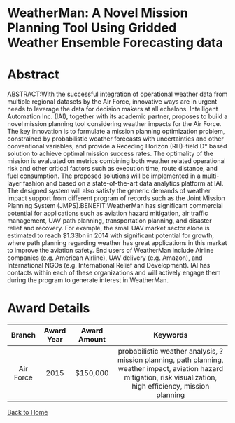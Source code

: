 
WeatherMan: A Novel Mission Planning Tool Using Gridded Weather Ensemble Forecasting data
=========================================================================================

# Abstract


ABSTRACT:With the successful integration of operational weather data from multiple regional datasets by the Air Force, innovative ways are in urgent needs to leverage the data for decision makers at all echelons. Intelligent Automation Inc. (IAI), together with its academic partner, proposes to build a novel mission planning tool considering weather impacts for the Air Force. The key innovation is to formulate a mission planning optimization problem, constrained by probabilistic weather forecasts with uncertainties and other conventional variables, and provide a Receding Horizon (RH)-field D* based solution to achieve optimal mission success rates. The optimality of the mission is evaluated on metrics combining both weather related operational risk and other critical factors such as execution time, route distance, and fuel consumption. The proposed solutions will be implemented in a multi-layer fashion and based on a state-of-the-art data analytics platform at IAI. The designed system will also satisfy the generic demands of weather impact support from different program of records such as the Joint Mission Planning System (JMPS).BENEFIT:WeatherMan has significant commercial potential for applications such as aviation hazard mitigation, air traffic management, UAV path planning, transportation planning, and disaster relief and recovery. For example, the small UAV market sector alone is estimated to reach $1.33bn in 2014 with significant potential for growth, where path planning regarding weather has great applications in this market to improve the aviation safety. End users of WeatherMan include Airline companies (e.g. American Airline), UAV delivery (e.g. Amazon), and International NGOs (e.g. International Relief and Development). IAI has contacts within each of these organizations and will actively engage them during the program to generate interest in WeatherMan.  

# Award Details

|Branch|Award Year|Award Amount|Keywords|
| :---: | :---: | :---: | :---: |
|Air Force|2015|$150,000|probabilistic weather analysis, ?mission planning, path planning, weather impact, aviation hazard mitigation, risk visualization, high efficiency, mission planning|
  
  


[Back to Home](https://github.com/chrischow/dod_sbir_awards/DJ/#1350)